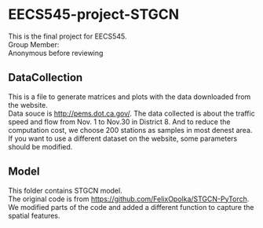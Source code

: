 # EECS545-project-STGCN
This is the final project for EECS545.  
Group Member:  
Anonymous before reviewing

## DataCollection
This is a file to generate matrices and plots with the data downloaded from the website.  
Data souce is http://pems.dot.ca.gov/.
The data collected is about the traffic speed and flow from Nov. 1 to Nov.30 in District 8. And to reduce the computation cost, we choose 200 stations as samples in most denest area.  
If you want to use a different dataset on the website, some parameters should be modified.

## Model
This folder contains STGCN model.  
The original code is from https://github.com/FelixOpolka/STGCN-PyTorch.  
We modified parts of the code and added a different function to capture the spatial features.
